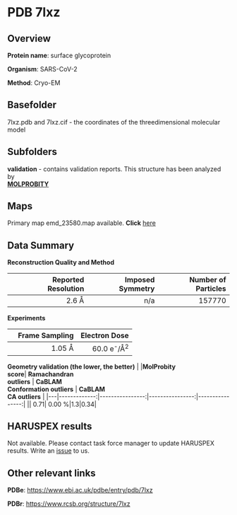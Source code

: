 # PDB 7lxz

## Overview

**Protein name**: surface glycoprotein

**Organism**: SARS-CoV-2

**Method**: Cryo-EM



## Basefolder

7lxz.pdb and 7lxz.cif - the coordinates of the threedimensional molecular model

## Subfolders





**validation** - contains validation reports. This structure has been analyzed by <br>  [**MOLPROBITY**](https://github.com/thorn-lab/coronavirus_structural_task_force/tree/master/pdb/surface_glycoprotein/SARS-CoV-2/7lxz/validation/molprobity)    



## Maps

Primary map emd_23580.map available. **Click** [here](http://ftp.wwpdb.org/pub/emdb/structures/EMD-23580/map/) 

## Data Summary
**Reconstruction Quality and Method**

|   | Reported Resolution | Imposed Symmetry | Number of Particles |
|---|-------------:|----------------:|--------------:|
|   |2.6 Å|n/a|157770|

**Experiments**

|   | Frame Sampling | Electron Dose |
|---|-------------:|----------------:|
|   |1.05 Å|60.0 e<sup>-</sup>/Å<sup>2</sup>|

**Geometry validation (the lower, the better)**
|   |**MolProbity<br>score**| **Ramachandran<br>outliers** | **CaBLAM<br>Conformation outliers** | **CaBLAM<br>CA outliers** |
|---|-------------:|----------------:|----------------:|----------------:|
||  0.71|  0.00 %|1.3|0.34|

## HARUSPEX results

Not available. Please contact task force manager to update HARUSPEX results. Write an [issue](https://github.com/thorn-lab/coronavirus_structural_task_force/issues) to us.

## Other relevant links 
**PDBe**:  https://www.ebi.ac.uk/pdbe/entry/pdb/7lxz
 
**PDBr**: https://www.rcsb.org/structure/7lxz 
